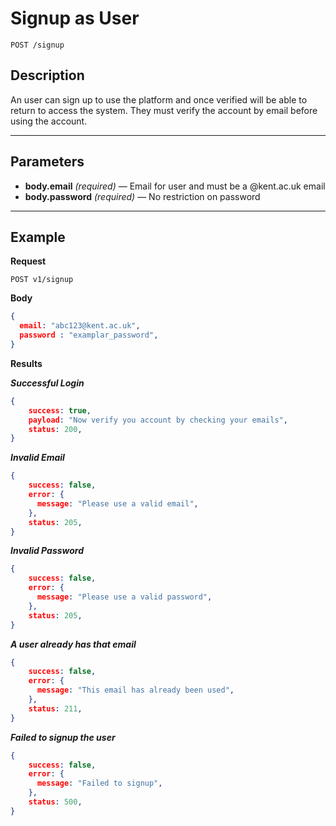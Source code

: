 # Signup as User

    POST /signup

## Description
An user can sign up to use the platform and once verified will be able to return to access the system. They must verify the account by email before using the account.

***

## Parameters
- **body.email** _(required)_ — Email for user and must be a @kent.ac.uk email
- **body.password** _(required)_ — No restriction on password

***

## Example
**Request**

    POST v1/signup

**Body**
``` json
{
  email: "abc123@kent.ac.uk",
  password : "examplar_password",
}
```
**Results**

***Successful Login***
``` json
{
    success: true,
    payload: "Now verify you account by checking your emails",
    status: 200,
}
```

***Invalid Email***
``` json
{
    success: false,
    error: {
      message: "Please use a valid email",
    },
    status: 205,
}
```

***Invalid Password***
``` json
{
    success: false,
    error: {
      message: "Please use a valid password",
    },
    status: 205,
}
```

***A user already has that email***
``` json
{
    success: false,
    error: {
      message: "This email has already been used",
    },
    status: 211,
}
```

***Failed to signup the user***
``` json
{
    success: false,
    error: {
      message: "Failed to signup",
    },
    status: 500,
}
```